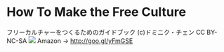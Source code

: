 How To Make the Free Culture
====================

フリーカルチャーをつくるためのガイドブック (c)ドミニク・チェン CC BY-NC-SA
<img src="https://raw.githubusercontent.com/mapconcierge/HowToMakeFreeCulture/master/img/HowToMakeFreeCulture.png" />
Amazon -> http://goo.gl/yFmGSE
